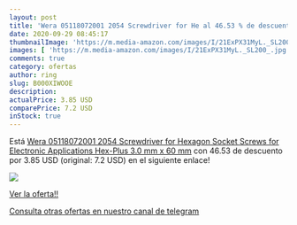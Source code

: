 ```yaml
---
layout: post
title: 'Wera 05118072001 2054 Screwdriver for He al 46.53 % de descuento'
date: 2020-09-29 08:45:17
thumbnailImage: 'https://m.media-amazon.com/images/I/21ExPX31MyL._SL200_.jpg'
images: [ 'https://m.media-amazon.com/images/I/21ExPX31MyL._SL200_.jpg' ]
comments: true
category: ofertas
author: ring
slug: B000XIWOOE
description:
actualPrice: 3.85 USD
comparePrice: 7.2 USD
inStock: true
---
```


Está [Wera 05118072001 2054 Screwdriver for Hexagon Socket Screws for Electronic Applications  Hex-Plus  3.0 mm x 60 mm](https://www.amazon.com/dp/B000XIWOOE/?tag=redken08-20) con 46.53 de descuento por 3.85 USD (original: 7.2 USD) en el siguiente enlace!

[![](https://m.media-amazon.com/images/I/21ExPX31MyL._SL200_.jpg)](https://www.amazon.com/dp/B000XIWOOE/?tag=redken08-20)

[Ver la oferta!!](https://www.amazon.com/dp/B000XIWOOE/?tag=redken08-20)

[Consulta otras ofertas en nuestro canal de telegram](https://t.me/s/ofertas25)
